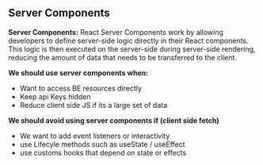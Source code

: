## Server Components

**Server Components:**
React Server Components work by allowing developers to define server-side logic directly in their React components. This logic is then executed on the server-side during server-side rendering, reducing the amount of data that needs to be transferred to the client.

**We should use server components when:**
- Want to access BE resources directly
- Keep api Keys hidden
- Reduce client side JS if its a large set of data

**We should avoid using server components if (client side fetch)**
- We want to add event listeners or interactivity
- use Lifecyle methods such as useState / useEffect
- use customs hooks that depend on state or effects

